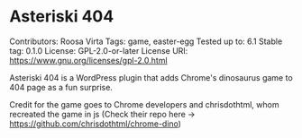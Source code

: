 # Asteriski 404
Contributors: Roosa Virta
Tags: game, easter-egg
Tested up to: 6.1
Stable tag: 0.1.0
License: GPL-2.0-or-later
License URI: https://www.gnu.org/licenses/gpl-2.0.html

Asteriski 404 is a WordPress plugin that adds Chrome's dinosaurus game to 404 page as a fun surprise.

Credit for the game goes to Chrome developers and chrisdothtml, whom recreated the game in js (Check their repo here 
-> https://github.com/chrisdothtml/chrome-dino)